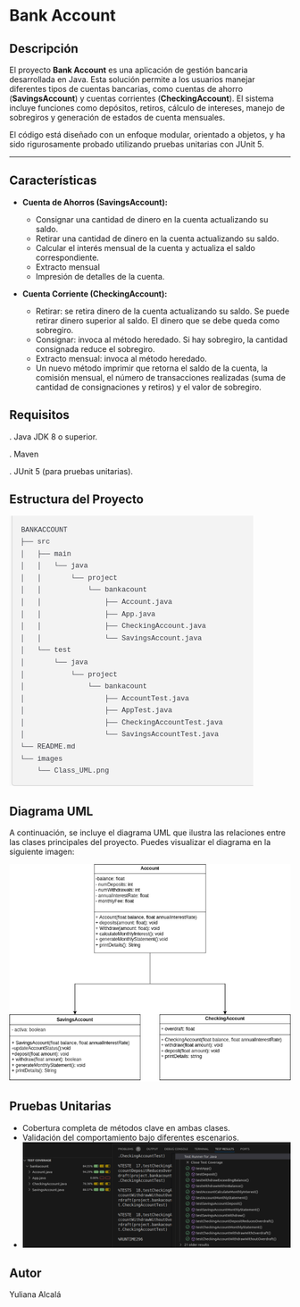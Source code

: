 # Bank Account

## Descripción

El proyecto **Bank Account** es una aplicación de gestión bancaria desarrollada en Java. Esta solución permite a los usuarios manejar diferentes tipos de cuentas bancarias, como cuentas de ahorro (**SavingsAccount**) y cuentas corrientes (**CheckingAccount**). El sistema incluye funciones como depósitos, retiros, cálculo de intereses, manejo de sobregiros y generación de estados de cuenta mensuales.

El código está diseñado con un enfoque modular, orientado a objetos, y ha sido rigurosamente probado utilizando pruebas unitarias con JUnit 5.

---

## Características

- **Cuenta de Ahorros (SavingsAccount):**
  - Consignar una cantidad de dinero en la cuenta actualizando su saldo.
  - Retirar una cantidad de dinero en la cuenta actualizando su saldo. 
  - Calcular el interés mensual de la cuenta y actualiza el saldo correspondiente.
  - Extracto mensual
  - Impresión de detalles de la cuenta.

- **Cuenta Corriente (CheckingAccount):**
  - Retirar: se retira dinero de la cuenta actualizando su saldo. Se puede retirar dinero superior al saldo. El dinero que se debe queda como sobregiro.
  - Consignar: invoca al método heredado. Si hay sobregiro, la cantidad consignada reduce el sobregiro.
  - Extracto mensual: invoca al método heredado.
  - Un nuevo método imprimir que retorna el saldo de la cuenta, la comisión mensual, el número de transacciones realizadas (suma de cantidad de consignaciones y retiros) y el valor de sobregiro.


## Requisitos
. Java JDK 8 o superior.

. Maven

. JUnit 5 (para pruebas unitarias).


## Estructura del Proyecto
![Estructura del Proyecto](images/structure.png)


## Diagrama UML

A continuación, se incluye el diagrama UML que ilustra las relaciones entre las clases principales del proyecto. Puedes visualizar el diagrama en la siguiente imagen:

![Diagrama UML](images/class_UML.png)

## Pruebas Unitarias
  - Cobertura completa de métodos clave en ambas clases.
  - Validación del comportamiento bajo diferentes escenarios.
  - ![Pruebas Unitarias](images/test.png)


## Autor

Yuliana Alcalá